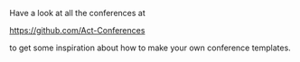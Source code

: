Have a look at all the conferences at

https://github.com/Act-Conferences

to get some inspiration about how to make your own conference templates.
